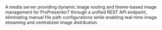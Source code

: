 A media server providing dynamic image routing and theme-based image management for ProPresenter7 through a unified REST API endpoint, eliminating manual file path configurations while enabling real-time image streaming and centralized image distribution.
